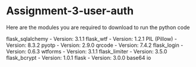 # Assignment-3-user-auth

Here are the modules you are required to download to run the python code

flask_sqlalchemy - Version: 3.1.1
flask_wtf - Version: 1.2.1
PIL (Pillow) - Version: 8.3.2
pyotp - Version: 2.9.0
qrcode - Version: 7.4.2
flask_login - Version: 0.6.3
wtforms - Version: 3.1.1
flask_limiter - Version: 3.5.0
flask_bcrypt - Version: 1.0.1
flask - Version: 3.0.0
base64
io

